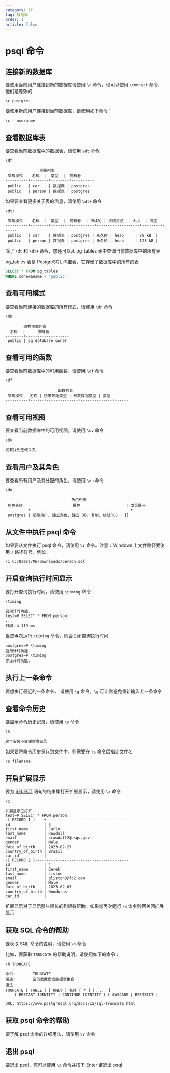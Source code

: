 ```yaml
---
category: IT
tag: 数据库
order: 1
article: false
---
```


# psql 命令

## 连接新的数据库

要使用当前用户连接到新的数据库请使用 `\c` 命令，也可以使用 `\connect` 命令，他们是等效的

```postgresql
\c postgres
```

要使用新的用户连接到当前数据库，请使用如下命令：

```postgresql
\c - username
```

## 查看数据库表

要查看当前数据库中的数据表，请使用 `\dt` 命令

```postgresql
\dt
```

```text
               关联列表
 架构模式 |  名称  |  类型  |  拥有者
----------+--------+--------+----------
 public   | car    | 数据表 | postgres
 public   | person | 数据表 | postgres
```

如果要查看更多关于表的信息，请使用 `\dt+` 命令

```postgresql
\dt+
```

```text
 架构模式 |  名称  |  类型  |  拥有者  | 持续的 | 访问方法 |  大小  | 描述
----------+--------+--------+----------+--------+----------+--------+------
 public   | car    | 数据表 | postgres | 永久的 | heap     | 88 kB  |
 public   | person | 数据表 | postgres | 永久的 | heap     | 128 kB |
```

除了 `\dt` 和 `\dt+` 命令，您还可以从 pg_tables 表中查询当前数据库中的所有表

pg_tables 表是 PostgreSQL 内置表，它存储了数据库中的所有的表

```sql
SELECT * FROM pg_tables 
WHERE schemaname = 'public';
```

## 查看可用模式

要查看当前连接的数据库的所有模式，请使用 `\dn` 命令

```postgresql
\dn
```

```text
        架构模式列表
  名称  |      拥有者
--------+-------------------
 public | pg_database_owner
```

## 查看可用的函数

要查看当前数据库中的可用函数，请使用 `\df` 命令

```postgresql
\df
```

```text
                       函数列表
 架构模式 | 名称 | 结果数据类型 | 参数数据类型 | 类型
----------+------+--------------+--------------+------
```

## 查看可用视图

要查看当前数据库中的可用视图，请使用 `\dv` 命令

```postgresql
\dv
```

```text
没有找到任何关系.
```

## 查看用户及其角色

要查看所有用户及其分配的角色，请使用 `\du` 命令

```postgresql
\du
```

```text
                             角色列表
 角色名称 |                    属性                    | 成员属于
----------+--------------------------------------------+----------
 postgres | 超级用户, 建立角色, 建立 DB, 复制, 绕过RLS | {}
```

## 从文件中执行 psql 命令

如果要从文件执行 psql 命令，请使用 `\i` 命令。注意：Windows 上文件路径要使用 `/` 路径符号，例如：

```postgresql
\i C:/Users/MW/Downloads/person.sql
```

## 开启查询执行时间显示

要打开查询执行时间，请使用 `\timing` 命令

```postgresql
\timing
```

```text
启用计时功能.
test=# SELECT * FROM person;
...
时间：4.119 ms
```

当您再次运行 `\timing` 命令，则会关闭查询执行时间

```text
postgres=# \timing
启用计时功能.
postgres=# \timing
停止计时功能.
```

## 执行上一条命令

要想执行最近的一条命令， 请使用 `\g` 命令。`\g` 可让你避免重新输入上一条命令

## 查看命令历史

要显示命令历史记录，请使用 `\s` 命令

```postgresql
\s
```

```text
这个安装不支援命令记录
```

如果要将命令历史保存到文件中，则需要在 `\s` 命令后指定文件名

```postgresql
\s filename
```

## 开启扩展显示

要为 [SELECT](../basic/select.md) 语句的结果集打开扩展显示，请使用 `\x` 命令

```postgresql
\x
```

```text
扩展显示已打开.
test=# SELECT * FROM person;
-[ RECORD 1 ]----+------------------------------------
id               | 3
first_name       | Carlo
last_name        | Rawdall
email            | crawdall2@usgs.gov
gender           | Male
date_of_birth    | 2023-02-27
country_of_birth | Brazil
car_id           |
-[ RECORD 2 ]----+------------------------------------
id               | 4
first_name       | Gerek
last_name        | Liston
email            | gliston3@fc2.com
gender           | Male
date_of_birth    | 2023-02-03
country_of_birth | Honduras
car_id           |
```

扩展显示对于显示那些很长的列很有帮助。如果您再次运行 `\x` 命令则回关闭扩展显示

## 获取 SQL 命令的帮助

要获取 SQL 命令的说明，请使用 `\h` 命令

比如，要获取 `TRUNCATE` 的帮助说明，请使用如下的命令：

```postgresql
\h TRUNCATE
```

```text
命令：       TRUNCATE
描述：       空的数据表或数据表集合
语法：
TRUNCATE [ TABLE ] [ ONLY ] 名称 [ * ] [, ... ]
    [ RESTART IDENTITY | CONTINUE IDENTITY ] [ CASCADE | RESTRICT ]

URL: https://www.postgresql.org/docs/15/sql-truncate.html
```

## 获取 psql 命令的帮助

要了解 psql 命令的详细用法，请使用 `\?` 命令

## 退出 psql

要退出 psql，您可以使用 `\q` 命令并按下 Enter 键退出 psql